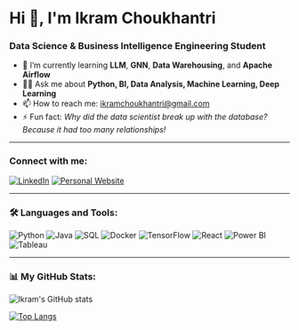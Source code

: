 # Hi 👋, I'm Ikram Choukhantri

### Data Science & Business Intelligence Engineering Student

- 🌱 I’m currently learning **LLM**, **GNN**, **Data Warehousing**, and **Apache Airflow**
- 👨‍💻 Ask me about **Python, BI, Data Analysis, Machine Learning, Deep Learning**
- 📫 How to reach me: [ikramchoukhantri@gmail.com](mailto:ikramchoukhantri@gmail.com)
- ⚡ Fun fact: *Why did the data scientist break up with the database? Because it had too many relationships!*

---

### Connect with me:

[![LinkedIn](https://img.shields.io/badge/LinkedIn-blue?style=for-the-badge&logo=linkedin)](https://linkedin.com/in/ikram-choukhantri)
[![Personal Website](https://img.shields.io/badge/GitHub.io-website-orange?style=for-the-badge&logo=github)](https://ikramchoukhantri.github.io/)

---

### 🛠️ Languages and Tools:

![Python](https://img.shields.io/badge/Python-blue?style=for-the-badge&logo=python)
![Java](https://img.shields.io/badge/Java-red?style=for-the-badge&logo=java)
![SQL](https://img.shields.io/badge/SQL-grey?style=for-the-badge&logo=postgresql)
![Docker](https://img.shields.io/badge/Docker-blue?style=for-the-badge&logo=docker)
![TensorFlow](https://img.shields.io/badge/TensorFlow-orange?style=for-the-badge&logo=tensorflow)
![React](https://img.shields.io/badge/React-blue?style=for-the-badge&logo=react)
![Power BI](https://img.shields.io/badge/PowerBI-yellow?style=for-the-badge&logo=powerbi)
![Tableau](https://img.shields.io/badge/Tableau-orange?style=for-the-badge&logo=tableau)

---

### 📊 My GitHub Stats:

![Ikram's GitHub stats](https://github-readme-stats.vercel.app/api?username=ikramchoukhantri&show_icons=true&theme=radical)

[![Top Langs](https://github-readme-stats.vercel.app/api/top-langs/?username=ikramchoukhantri&layout=compact&theme=radical)](https://github.com/anuraghazra/github-readme-stats)
